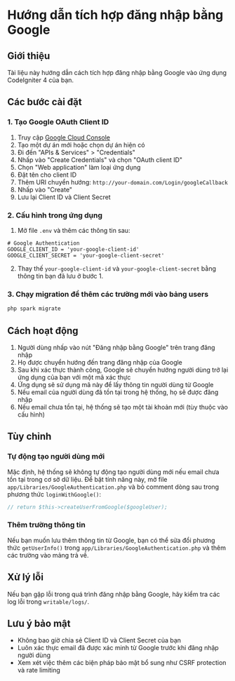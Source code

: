 # Hướng dẫn tích hợp đăng nhập bằng Google

## Giới thiệu
Tài liệu này hướng dẫn cách tích hợp đăng nhập bằng Google vào ứng dụng CodeIgniter 4 của bạn.

## Các bước cài đặt

### 1. Tạo Google OAuth Client ID

1. Truy cập [Google Cloud Console](https://console.cloud.google.com/)
2. Tạo một dự án mới hoặc chọn dự án hiện có
3. Đi đến "APIs & Services" > "Credentials"
4. Nhấp vào "Create Credentials" và chọn "OAuth client ID"
5. Chọn "Web application" làm loại ứng dụng
6. Đặt tên cho client ID
7. Thêm URI chuyển hướng: `http://your-domain.com/Login/googleCallback`
8. Nhấp vào "Create"
9. Lưu lại Client ID và Client Secret

### 2. Cấu hình trong ứng dụng

1. Mở file `.env` và thêm các thông tin sau:

```
# Google Authentication
GOOGLE_CLIENT_ID = 'your-google-client-id'
GOOGLE_CLIENT_SECRET = 'your-google-client-secret'
```

2. Thay thế `your-google-client-id` và `your-google-client-secret` bằng thông tin bạn đã lưu ở bước 1.

### 3. Chạy migration để thêm các trường mới vào bảng users

```bash
php spark migrate
```

## Cách hoạt động

1. Người dùng nhấp vào nút "Đăng nhập bằng Google" trên trang đăng nhập
2. Họ được chuyển hướng đến trang đăng nhập của Google
3. Sau khi xác thực thành công, Google sẽ chuyển hướng người dùng trở lại ứng dụng của bạn với một mã xác thực
4. Ứng dụng sẽ sử dụng mã này để lấy thông tin người dùng từ Google
5. Nếu email của người dùng đã tồn tại trong hệ thống, họ sẽ được đăng nhập
6. Nếu email chưa tồn tại, hệ thống sẽ tạo một tài khoản mới (tùy thuộc vào cấu hình)

## Tùy chỉnh

### Tự động tạo người dùng mới

Mặc định, hệ thống sẽ không tự động tạo người dùng mới nếu email chưa tồn tại trong cơ sở dữ liệu. Để bật tính năng này, mở file `app/Libraries/GoogleAuthentication.php` và bỏ comment dòng sau trong phương thức `loginWithGoogle()`:

```php
// return $this->createUserFromGoogle($googleUser);
```

### Thêm trường thông tin

Nếu bạn muốn lưu thêm thông tin từ Google, bạn có thể sửa đổi phương thức `getUserInfo()` trong `app/Libraries/GoogleAuthentication.php` và thêm các trường vào mảng trả về.

## Xử lý lỗi

Nếu bạn gặp lỗi trong quá trình đăng nhập bằng Google, hãy kiểm tra các log lỗi trong `writable/logs/`.

## Lưu ý bảo mật

- Không bao giờ chia sẻ Client ID và Client Secret của bạn
- Luôn xác thực email đã được xác minh từ Google trước khi đăng nhập người dùng
- Xem xét việc thêm các biện pháp bảo mật bổ sung như CSRF protection và rate limiting 